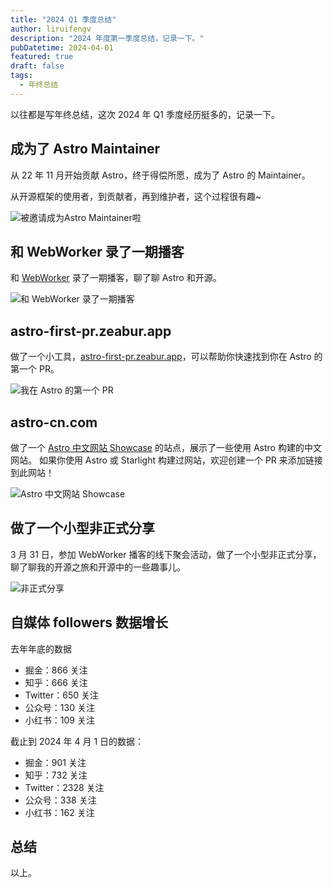 ```yaml
---
title: "2024 Q1 季度总结"
author: liruifengv
description: "2024 年度第一季度总结，记录一下。"
pubDatetime: 2024-04-01
featured: true
draft: false
tags:
  - 年终总结
---
```


以往都是写年终总结，这次 2024 年 Q1 季度经历挺多的，记录一下。

## 成为了 Astro Maintainer

从 22 年 11 月开始贡献 Astro，终于得偿所愿，成为了 Astro 的 Maintainer。

从开源框架的使用者，到贡献者，再到维护者，这个过程很有趣~

![被邀请成为Astro Maintainer啦](https://bucket.liruifengv.com/join-astro/invite.jpg)

## 和 WebWorker 录了一期播客

和 [WebWorker](https://www.xiaoyuzhoufm.com/podcast/613753ef23c82a9a1ccfdf35) 录了一期播客，聊了聊 Astro 和开源。

![和 WebWorker 录了一期播客](https://bucket.liruifengv.com/2024q1/webworker-podcast.jpg)

## astro-first-pr.zeabur.app

做了一个小工具，[astro-first-pr.zeabur.app](https://astro-first-pr.zeabur.app/)，可以帮助你快速找到你在 Astro 的第一个 PR。

![我在 Astro 的第一个 PR](https://bucket.liruifengv.com/2024q1/astro-first-pr.png)

## astro-cn.com

做了一个 [Astro 中文网站 Showcase](https://astro-cn.com) 的站点，展示了一些使用 Astro 构建的中文网站。
如果你使用 Astro 或 Starlight 构建过网站，欢迎创建一个 PR 来添加链接到此网站！

![Astro 中文网站 Showcase](https://bucket.liruifengv.com/2024q1/astro-cn.png)

## 做了一个小型非正式分享

3 月 31 日，参加 WebWorker 播客的线下聚会活动，做了一个小型非正式分享，聊了聊我的开源之旅和开源中的一些趣事儿。

![非正式分享](https://bucket.liruifengv.com/2024q1/webworker-share.jpg)


## 自媒体 followers 数据增长

去年年底的数据

- 掘金：866 关注
- 知乎：666 关注
- Twitter：650 关注
- 公众号：130 关注
- 小红书：109 关注

截止到 2024 年 4 月 1 日的数据：

- 掘金：901 关注
- 知乎：732 关注
- Twitter：2328 关注
- 公众号：338 关注
- 小红书：162 关注

## 总结

以上。